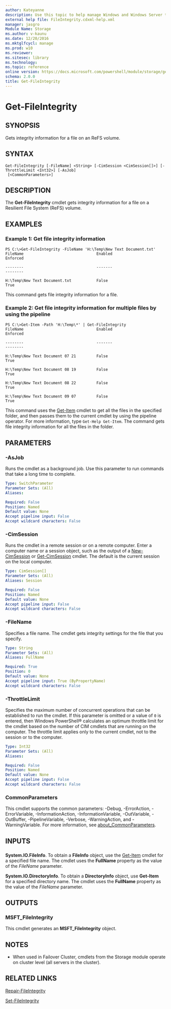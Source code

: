 ```yaml
---
author: Kateyanne
description: Use this topic to help manage Windows and Windows Server technologies with Windows PowerShell.
external help file: FileIntegrity.cdxml-help.xml
manager: jasgro
Module Name: Storage
ms.author: v-kaunu
ms.date: 12/20/2016
ms.mktglfcycl: manage
ms.prod: w10
ms.reviewer: 
ms.sitesec: library
ms.technology: 
ms.topic: reference
online version: https://docs.microsoft.com/powershell/module/storage/get-fileintegrity?view=windowsserver2016-ps&wt.mc_id=ps-gethelp
schema: 2.0.0
title: Get-FileIntegrity
---
```


# Get-FileIntegrity

## SYNOPSIS
Gets integrity information for a file on an ReFS volume.

## SYNTAX

```
Get-FileIntegrity [-FileName] <String> [-CimSession <CimSession[]>] [-ThrottleLimit <Int32>] [-AsJob]
 [<CommonParameters>]
```

## DESCRIPTION
The **Get-FileIntegrity** cmdlet gets integrity information for a file on a Resilient File System (ReFS) volume.

## EXAMPLES

### Example 1: Get file integrity information
```
PS C:\>Get-FileIntegrity -FileName 'H:\Temp\New Text Document.txt'
FileName                                Enabled                              Enforced

--------                                -------                              --------

H:\Temp\New Text Document.txt           False                                True
```

This command gets file integrity information for a file.

### Example 2: Get file integrity information for multiple files by using the pipeline
```
PS C:\>Get-Item -Path 'H:\Temp\*' | Get-FileIntegrity
FileName                                Enabled                              Enforced

--------                                -------                              --------

H:\Temp\New Text Document 07 21         False                                True

H:\Temp\New Text Document 08 19         False                                True

H:\Temp\New Text Document 08 22         False                                True

H:\Temp\New Text Document 09 07         False                                True
```

This command uses the [Get-Item](https://go.microsoft.com/fwlink/?LinkID=290495) cmdlet to get all the files in the specified folder, and then passes them to the current cmdlet by using the pipeline operator.
For more information, type `Get-Help Get-Item`.
The command gets file integrity information for all the files in the folder.

## PARAMETERS

### -AsJob
Runs the cmdlet as a background job. Use this parameter to run commands that take a long time to complete.

```yaml
Type: SwitchParameter
Parameter Sets: (All)
Aliases:

Required: False
Position: Named
Default value: None
Accept pipeline input: False
Accept wildcard characters: False
```

### -CimSession
Runs the cmdlet in a remote session or on a remote computer.
Enter a computer name or a session object, such as the output of a [New-CimSession](https://go.microsoft.com/fwlink/p/?LinkId=227967) or [Get-CimSession](https://go.microsoft.com/fwlink/p/?LinkId=227966) cmdlet.
The default is the current session on the local computer.

```yaml
Type: CimSession[]
Parameter Sets: (All)
Aliases: Session

Required: False
Position: Named
Default value: None
Accept pipeline input: False
Accept wildcard characters: False
```

### -FileName
Specifies a file name.
The cmdlet gets integrity settings for the file that you specify.

```yaml
Type: String
Parameter Sets: (All)
Aliases: FullName

Required: True
Position: 0
Default value: None
Accept pipeline input: True (ByPropertyName)
Accept wildcard characters: False
```

### -ThrottleLimit
Specifies the maximum number of concurrent operations that can be established to run the cmdlet.
If this parameter is omitted or a value of `0` is entered, then Windows PowerShell® calculates an optimum throttle limit for the cmdlet based on the number of CIM cmdlets that are running on the computer.
The throttle limit applies only to the current cmdlet, not to the session or to the computer.

```yaml
Type: Int32
Parameter Sets: (All)
Aliases:

Required: False
Position: Named
Default value: None
Accept pipeline input: False
Accept wildcard characters: False
```

### CommonParameters
This cmdlet supports the common parameters: -Debug, -ErrorAction, -ErrorVariable, -InformationAction, -InformationVariable, -OutVariable, -OutBuffer, -PipelineVariable, -Verbose, -WarningAction, and -WarningVariable. For more information, see [about_CommonParameters](https://go.microsoft.com/fwlink/?LinkID=113216).

## INPUTS

### 
**System.IO.FileInfo**.
To obtain a **FileInfo** object, use the [Get-Item](https://go.microsoft.com/fwlink/?LinkID=290495) cmdlet for a specified file name.
The cmdlet uses the **FullName** property as the value of the *FileName* parameter.

**System.IO.DirectoryInfo**.
To obtain a **DirectoryInfo** object, use **Get-Item** for a specified directory name.
The cmdlet uses the **FullName** property as the value of the *FileName* parameter.

## OUTPUTS

### MSFT_FileIntegrity
This cmdlet generates an **MSFT_FileIntegrity** object.

## NOTES

* When used in Failover Cluster, cmdlets from the Storage module operate on cluster level (all servers in the cluster).

## RELATED LINKS

[Repair-FileIntegrity](./Repair-FileIntegrity.md)

[Set-FileIntegrity](./Set-FileIntegrity.md)

